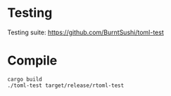 # Testing 

Testing suite: https://github.com/BurntSushi/toml-test

# Compile
```
cargo build
./toml-test target/release/rtoml-test
```
